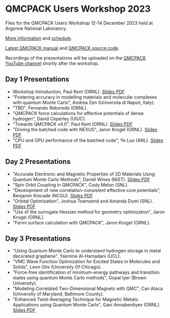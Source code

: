 # QMCPACK Users Workshop 2023

Files for the QMCPACK Users Workshop 12-14 December 2023 held at Argonne National Laboratory.

[More information](https://events.cels.anl.gov/event/433/overview) and [schedule](https://events.cels.anl.gov/event/433/page/179-agenda).

[Latest QMCPACK manual](https://qmcpack.readthedocs.io) and [QMCPACK source code](https://github.com/QMCPACK/qmcpack).

Recordings of the presentations will be uploaded on the [QMCPACK YouTube channel](https://www.youtube.com/@qmcpack3658/videos) shortly after the workshop.

## Day 1 Presentations

* Workshop Introduction, Paul Kent (ORNL). [Slides PDF](https://github.com/QMCPACK/qmcpack_workshop_2023/blob/main/Kent_Introduction_vfinal.pdf)
* "Fostering accuracy in modelling materials and molecular complexes with quantum Monte Carlo", Andrea Zen (Universita di Napoli, Italy).
* "TBD", Fernando Reboredo (ORNL).
* "QMCPACK force calculations for effective potentials of dense hydrogen", David Ceperley (UIUC).
* "Towards QMCPACK v4.0", Paul Kent (ORNL). [Slides PDF](https://github.com/QMCPACK/qmcpack_workshop_2023/blob/main/Kent_Towards_QMCPACK_v4_vfinal.pdf)
* "Driving the batched code with NEXUS", Jaron Krogel (ORNL). [Slides PDF](https://github.com/QMCPACK/qmcpack_workshop_2023/blob/main/Krogel_Batched_QMCPACK_Nexus.pdf)
* "CPU and GPU performance of the batched code", Ye Luo (ANL). [Slides PDF](https://github.com/QMCPACK/qmcpack_workshop_2023/blob/main/Luo_GPU_performance.pdf)

## Day 2 Presentations

* "Accurate Electronic and Magnetic Properties of 2D Materials Using Quantum Monte Carlo Methods", Daniel Wines (NIST). [Slides PDF](https://github.com/QMCPACK/qmcpack_workshop_2023/blob/main/Wines_2D_Materials_QMC.pdf)
* "Spin Orbit Coupling in QMCPACK", Cody Melon (SNL).   
* "Development of new correlation-consistent effective core potentials", Benjamin Kincade (NCSU). [Slides PDF](https://github.com/QMCPACK/qmcpack_workshop_2023/blob/main/Kincaid_ccECP_talk.pdf)
* "Orbital Optimization", Joshua Townsend and Amanda Dumi (SNL). [Slides PDF](https://github.com/QMCPACK/qmcpack_workshop_2023/blob/main/orbopt_tutorial.pdf)
* "Use of the surrogate Hessian method for geometry optimization", Jaron Krogel (ORNL).
* "Fermi surface calculation with QMCPACK", Jaron Krogel (ORNL).

## Day 3 Presentations

* "Using Quantum Monte Carlo to understand hydrogen storage in metal decorated graphene", Yasmine Al-Hamadani (UCL).
* "VMC Wave Function Optimization for Excited States in Molecules and Solids", Leon Otis (University Of Chicago).
* "Force-free identification of minimum-energy pathways and transition states using quantum Monte Carlo methods", Gopal Iyer (Brown University).
* "Modeling Correlated Two-Dimensional Magnets with QMC", Can Ataca (University of Maryland, Baltimore County).
* "Enhanced Twist-Averaging Technique for Magnetic Metals: Applications using Quantum Monte Carlo", Gani Annaberdiyev (ORNL). [Slides PDF](https://github.com/QMCPACK/qmcpack_workshop_2023/blob/main/Gani_GCTA.pdf)
